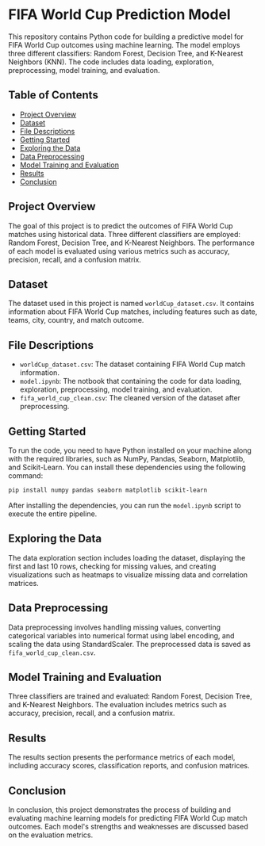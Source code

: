 # FIFA World Cup Prediction Model

This repository contains Python code for building a predictive model for FIFA World Cup outcomes using machine learning. The model employs three different classifiers: Random Forest, Decision Tree, and K-Nearest Neighbors (KNN). The code includes data loading, exploration, preprocessing, model training, and evaluation.

## Table of Contents

- [Project Overview](#project-overview)
- [Dataset](#dataset)
- [File Descriptions](#file-descriptions)
- [Getting Started](#getting-started)
- [Exploring the Data](#exploring-the-data)
- [Data Preprocessing](#data-preprocessing)
- [Model Training and Evaluation](#model-training-and-evaluation)
- [Results](#results)
- [Conclusion](#conclusion)

## Project Overview

The goal of this project is to predict the outcomes of FIFA World Cup matches using historical data. Three different classifiers are employed: Random Forest, Decision Tree, and K-Nearest Neighbors. The performance of each model is evaluated using various metrics such as accuracy, precision, recall, and a confusion matrix.

## Dataset

The dataset used in this project is named `worldCup_dataset.csv`. It contains information about FIFA World Cup matches, including features such as date, teams, city, country, and match outcome.

## File Descriptions

- `worldCup_dataset.csv`: The dataset containing FIFA World Cup match information.
- `model.ipynb`: The notbook that containing the code for data loading, exploration, preprocessing, model training, and evaluation.
- `fifa_world_cup_clean.csv`: The cleaned version of the dataset after preprocessing.

## Getting Started

To run the code, you need to have Python installed on your machine along with the required libraries, such as NumPy, Pandas, Seaborn, Matplotlib, and Scikit-Learn. You can install these dependencies using the following command:

```bash
pip install numpy pandas seaborn matplotlib scikit-learn
```

After installing the dependencies, you can run the `model.ipynb` script to execute the entire pipeline.

## Exploring the Data

The data exploration section includes loading the dataset, displaying the first and last 10 rows, checking for missing values, and creating visualizations such as heatmaps to visualize missing data and correlation matrices.

## Data Preprocessing

Data preprocessing involves handling missing values, converting categorical variables into numerical format using label encoding, and scaling the data using StandardScaler. The preprocessed data is saved as `fifa_world_cup_clean.csv`.

## Model Training and Evaluation

Three classifiers are trained and evaluated: Random Forest, Decision Tree, and K-Nearest Neighbors. The evaluation includes metrics such as accuracy, precision, recall, and a confusion matrix.

## Results

The results section presents the performance metrics of each model, including accuracy scores, classification reports, and confusion matrices.

## Conclusion

In conclusion, this project demonstrates the process of building and evaluating machine learning models for predicting FIFA World Cup match outcomes. Each model's strengths and weaknesses are discussed based on the evaluation metrics.
